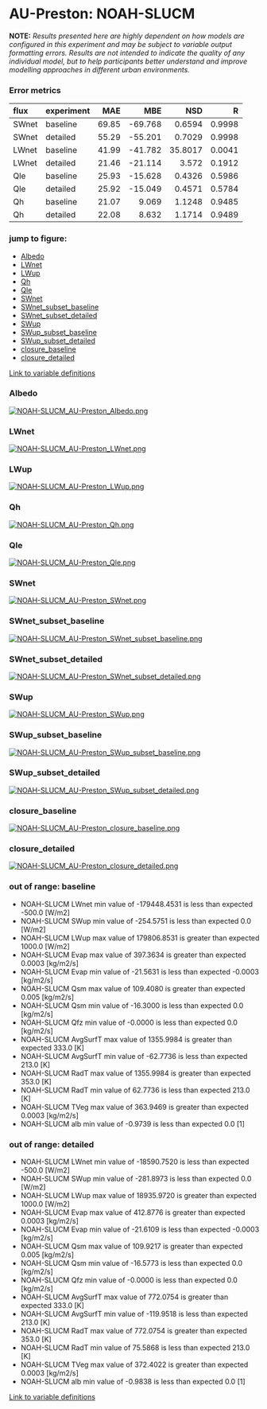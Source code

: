 # AU-Preston: NOAH-SLUCM

**NOTE:** *Results presented here are highly dependent on how models are configured in this experiment and may be subject to variable output formatting errors. Results are not intended to indicate the quality of any individual model, but to help participants better understand and improve modelling approaches in different urban environments.*

### Error metrics

| flux   | experiment   |   MAE |     MBE |     NSD |      R |
|:-------|:-------------|------:|--------:|--------:|-------:|
| SWnet  | baseline     | 69.85 | -69.768 |  0.6594 | 0.9998 |
| SWnet  | detailed     | 55.29 | -55.201 |  0.7029 | 0.9998 |
| LWnet  | baseline     | 41.99 | -41.782 | 35.8017 | 0.0041 |
| LWnet  | detailed     | 21.46 | -21.114 |  3.572  | 0.1912 |
| Qle    | baseline     | 25.93 | -15.628 |  0.4326 | 0.5986 |
| Qle    | detailed     | 25.92 | -15.049 |  0.4571 | 0.5784 |
| Qh     | baseline     | 21.07 |   9.069 |  1.1248 | 0.9485 |
| Qh     | detailed     | 22.08 |   8.632 |  1.1714 | 0.9489 |

### jump to figure:
 - [Albedo](#albedo)
 - [LWnet](#lwnet)
 - [LWup](#lwup)
 - [Qh](#qh)
 - [Qle](#qle)
 - [SWnet](#swnet)
 - [SWnet_subset_baseline](#swnet_subset_baseline)
 - [SWnet_subset_detailed](#swnet_subset_detailed)
 - [SWup](#swup)
 - [SWup_subset_baseline](#swup_subset_baseline)
 - [SWup_subset_detailed](#swup_subset_detailed)
 - [closure_baseline](#closure_baseline)
 - [closure_detailed](#closure_detailed)

[Link to variable definitions](variable_definitions.md)

### <a name="albedo"></a>Albedo
[![NOAH-SLUCM_AU-Preston_Albedo.png](NOAH-SLUCM_AU-Preston_Albedo.png)](NOAH-SLUCM_AU-Preston_Albedo.png)

### <a name="lwnet"></a>LWnet
[![NOAH-SLUCM_AU-Preston_LWnet.png](NOAH-SLUCM_AU-Preston_LWnet.png)](NOAH-SLUCM_AU-Preston_LWnet.png)

### <a name="lwup"></a>LWup
[![NOAH-SLUCM_AU-Preston_LWup.png](NOAH-SLUCM_AU-Preston_LWup.png)](NOAH-SLUCM_AU-Preston_LWup.png)

### <a name="qh"></a>Qh
[![NOAH-SLUCM_AU-Preston_Qh.png](NOAH-SLUCM_AU-Preston_Qh.png)](NOAH-SLUCM_AU-Preston_Qh.png)

### <a name="qle"></a>Qle
[![NOAH-SLUCM_AU-Preston_Qle.png](NOAH-SLUCM_AU-Preston_Qle.png)](NOAH-SLUCM_AU-Preston_Qle.png)

### <a name="swnet"></a>SWnet
[![NOAH-SLUCM_AU-Preston_SWnet.png](NOAH-SLUCM_AU-Preston_SWnet.png)](NOAH-SLUCM_AU-Preston_SWnet.png)

### <a name="swnet_subset_baseline"></a>SWnet_subset_baseline
[![NOAH-SLUCM_AU-Preston_SWnet_subset_baseline.png](NOAH-SLUCM_AU-Preston_SWnet_subset_baseline.png)](NOAH-SLUCM_AU-Preston_SWnet_subset_baseline.png)

### <a name="swnet_subset_detailed"></a>SWnet_subset_detailed
[![NOAH-SLUCM_AU-Preston_SWnet_subset_detailed.png](NOAH-SLUCM_AU-Preston_SWnet_subset_detailed.png)](NOAH-SLUCM_AU-Preston_SWnet_subset_detailed.png)

### <a name="swup"></a>SWup
[![NOAH-SLUCM_AU-Preston_SWup.png](NOAH-SLUCM_AU-Preston_SWup.png)](NOAH-SLUCM_AU-Preston_SWup.png)

### <a name="swup_subset_baseline"></a>SWup_subset_baseline
[![NOAH-SLUCM_AU-Preston_SWup_subset_baseline.png](NOAH-SLUCM_AU-Preston_SWup_subset_baseline.png)](NOAH-SLUCM_AU-Preston_SWup_subset_baseline.png)

### <a name="swup_subset_detailed"></a>SWup_subset_detailed
[![NOAH-SLUCM_AU-Preston_SWup_subset_detailed.png](NOAH-SLUCM_AU-Preston_SWup_subset_detailed.png)](NOAH-SLUCM_AU-Preston_SWup_subset_detailed.png)

### <a name="closure_baseline"></a>closure_baseline
[![NOAH-SLUCM_AU-Preston_closure_baseline.png](NOAH-SLUCM_AU-Preston_closure_baseline.png)](NOAH-SLUCM_AU-Preston_closure_baseline.png)

### <a name="closure_detailed"></a>closure_detailed
[![NOAH-SLUCM_AU-Preston_closure_detailed.png](NOAH-SLUCM_AU-Preston_closure_detailed.png)](NOAH-SLUCM_AU-Preston_closure_detailed.png)

### out of range: baseline

 - NOAH-SLUCM LWnet min value of -179448.4531 is less than expected -500.0 [W/m2]
 - NOAH-SLUCM SWup min value of -254.5751 is less than expected 0.0 [W/m2]
 - NOAH-SLUCM LWup max value of 179806.8531 is greater than expected 1000.0 [W/m2]
 - NOAH-SLUCM Evap max value of 397.3634 is greater than expected 0.0003 [kg/m2/s]
 - NOAH-SLUCM Evap min value of -21.5631 is less than expected -0.0003 [kg/m2/s]
 - NOAH-SLUCM Qsm max value of 109.4080 is greater than expected 0.005 [kg/m2/s]
 - NOAH-SLUCM Qsm min value of -16.3000 is less than expected 0.0 [kg/m2/s]
 - NOAH-SLUCM Qfz min value of -0.0000 is less than expected 0.0 [kg/m2/s]
 - NOAH-SLUCM AvgSurfT max value of 1355.9984 is greater than expected 333.0 [K]
 - NOAH-SLUCM AvgSurfT min value of -62.7736 is less than expected 213.0 [K]
 - NOAH-SLUCM RadT max value of 1355.9984 is greater than expected 353.0 [K]
 - NOAH-SLUCM RadT min value of 62.7736 is less than expected 213.0 [K]
 - NOAH-SLUCM TVeg max value of 363.9469 is greater than expected 0.0003 [kg/m2/s]
 - NOAH-SLUCM alb min value of -0.9739 is less than expected 0.0 [1]

### out of range: detailed

 - NOAH-SLUCM LWnet min value of -18590.7520 is less than expected -500.0 [W/m2]
 - NOAH-SLUCM SWup min value of -281.8973 is less than expected 0.0 [W/m2]
 - NOAH-SLUCM LWup max value of 18935.9720 is greater than expected 1000.0 [W/m2]
 - NOAH-SLUCM Evap max value of 412.8776 is greater than expected 0.0003 [kg/m2/s]
 - NOAH-SLUCM Evap min value of -21.6109 is less than expected -0.0003 [kg/m2/s]
 - NOAH-SLUCM Qsm max value of 109.9217 is greater than expected 0.005 [kg/m2/s]
 - NOAH-SLUCM Qsm min value of -16.5773 is less than expected 0.0 [kg/m2/s]
 - NOAH-SLUCM Qfz min value of -0.0000 is less than expected 0.0 [kg/m2/s]
 - NOAH-SLUCM AvgSurfT max value of 772.0754 is greater than expected 333.0 [K]
 - NOAH-SLUCM AvgSurfT min value of -119.9518 is less than expected 213.0 [K]
 - NOAH-SLUCM RadT max value of 772.0754 is greater than expected 353.0 [K]
 - NOAH-SLUCM RadT min value of 75.5868 is less than expected 213.0 [K]
 - NOAH-SLUCM TVeg max value of 372.4022 is greater than expected 0.0003 [kg/m2/s]
 - NOAH-SLUCM alb min value of -0.9838 is less than expected 0.0 [1]


[Link to variable definitions](variable_definitions.md)

